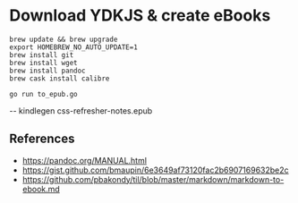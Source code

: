 # Download YDKJS & create eBooks

```
brew update && brew upgrade
export HOMEBREW_NO_AUTO_UPDATE=1
brew install git
brew install wget
brew install pandoc
brew cask install calibre
```

```
go run to_epub.go
```

-- kindlegen css-refresher-notes.epub

## References

- https://pandoc.org/MANUAL.html
- https://gist.github.com/bmaupin/6e3649af73120fac2b6907169632be2c
- https://github.com/pbakondy/til/blob/master/markdown/markdown-to-ebook.md
